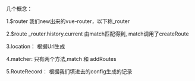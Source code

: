 几个概念：

1.$router 我们new出来的vue-router，以下称_router

2.$route _router.history.current 由match匹配得到, match调用了createRoute

3.location： 根据Url生成

4.matcher: 只有两个方法,match 和 addRoutes

5.RouteRecord： 根据我们填进去的config生成的记录